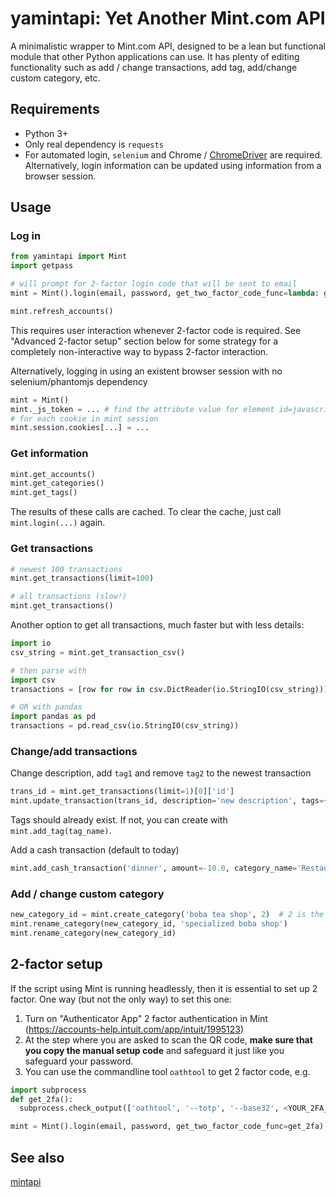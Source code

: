 # yamintapi: Yet Another Mint.com API

A minimalistic wrapper to Mint.com API, designed to be a lean but functional module that other Python applications can use. It has plenty of editing functionality such as add / change transactions, add tag, add/change custom category, etc.

## Requirements

- Python 3+
- Only real dependency is `requests`
- For automated login, `selenium` and Chrome / [ChromeDriver](https://chromedriver.chromium.org/) are required. Alternatively, login information can be updated using information from a browser session.

## Usage

### Log in
```python
from yamintapi import Mint
import getpass

# will prompt for 2-factor login code that will be sent to email
mint = Mint().login(email, password, get_two_factor_code_func=lambda: getpass.getpass("Enter 2 factor code sent to your email: "))

mint.refresh_accounts()
```
This requires user interaction whenever 2-factor code is required. See "Advanced 2-factor setup" section below for some strategy for a completely non-interactive way to bypass 2-factor interaction.

Alternatively, logging in using an existent browser session with no selenium/phantomjs dependency
```python
mint = Mint()
mint._js_token = ... # find the attribute value for element id=javascript-user from any page in Mint after logging in
# for each cookie in mint session
mint.session.cookies[...] = ...
```

### Get information
```python
mint.get_accounts()
mint.get_categories()
mint.get_tags()
```
The results of these calls are cached. To clear the cache, just call `mint.login(...)` again.

### Get transactions
```python
# newest 100 transactions
mint.get_transactions(limit=100)

# all transactions (slow!)
mint.get_transactions()
```

Another option to get all transactions, much faster but with less details:
```python
import io
csv_string = mint.get_transaction_csv()

# then parse with
import csv
transactions = [row for row in csv.DictReader(io.StringIO(csv_string))]

# OR with pandas
import pandas as pd
transactions = pd.read_csv(io.StringIO(csv_string))
```

### Change/add transactions
Change description, add `tag1` and remove `tag2` to the newest transaction
```python
trans_id = mint.get_transactions(limit=1)[0]['id']
mint.update_transaction(trans_id, description='new description', tags={'tag1': True, 'tag2: False'})
```
Tags should already exist. If not, you can create with `mint.add_tag(tag_name)`.

Add a cash transaction (default to today)
```python
mint.add_cash_transaction('dinner', amount=-10.0, category_name='Restaurants', tags=['tag1', 'tag2'])
```

### Add / change custom category
```python
new_category_id = mint.create_category('boba tea shop', 2)  # 2 is the category id for the "Food & Dining" category
mint.rename_category(new_category_id, 'specialized boba shop')
mint.rename_category(new_category_id)
```

## 2-factor setup
If the script using Mint is running headlessly, then it is essential to set up 2 factor. One way (but not the only way) to set this one:
1. Turn on "Authenticator App" 2 factor authentication in Mint (https://accounts-help.intuit.com/app/intuit/1995123)
2. At the step where you are asked to scan the QR code, **make sure that you copy the manual setup code** and safeguard it just like you safeguard your password.
3. You can use the commandline tool `oathtool` to get 2 factor code, e.g.
```python
import subprocess
def get_2fa():
  subprocess.check_output(['oathtool', '--totp', '--base32', <YOUR_2FA_SETUP_CODE>])

mint = Mint().login(email, password, get_two_factor_code_func=get_2fa)
```

## See also

[mintapi](https://github.com/mrooney/mintapi)
